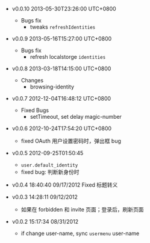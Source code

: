 * v0.0.10 2013-05-30T23:26:00 UTC+0800
  * Bugs fix
    - tweaks `refreshIdentities`

* v0.0.9 2013-05-16T15:27:00 UTC+0800
  * Bugs fix
    - refresh localstorge `identities`

* v0.0.8 2013-03-18T14:15:00 UTC+0800
  * Changes
    - browsing-identity

* v0.0.7 2012-12-04T16:48:12 UTC+0800
  * Fixed Bugs
    - setTimeout, set delay magic-number

* v0.0.6 2012-10-24T17:54:20 UTC+0800
  * fixed OAuth 用户设置密码时，弹出框 bug

* v0.0.5 2012-09-25T01:50:45
  - `user.default_identity`
  * fixed bug: 判断新身份时

* v0.0.4 18:40:40 09/17/2012
  Fixed 标题转义

* v0.0.3 14:28:11 09/12/2012
  + 如果在 forbidden 和 invite 页面；登录后，刷新页面

* v0.0.2 15:17:34 08/31/2012
  + if change user-name, sync `usermenu` user-name
